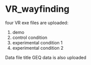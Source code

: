 # VR_wayfinding

four VR exe files are uploaded:
1) demo 
2) control condition
3) experimental condition 1
4) experimental condition 2


Data file title GEQ data is also uploaded
